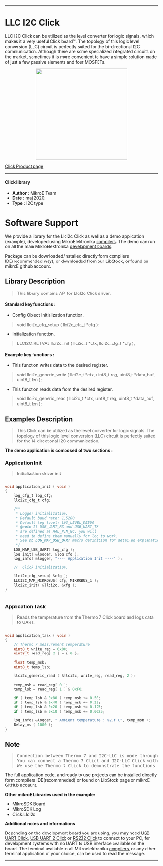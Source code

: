 
---
# LLC I2C Click

LLC I2C Click can be utilized as the level converter for logic signals, which makes it a very useful Click board™. The topology of this logic level conversion (LLC) circuit is perfectly suited for the bi-directional I2C communication. Although there are some specialized integrated circuits on the market, sometimes it is more convenient to have a simple solution made of just a few passive elements and four MOSFETs.

<p align="center">
  <img src="https://download.mikroe.com/images/click_for_ide/llci2c_click.png" height=300px>
</p>


[Click Product page](https://www.mikroe.com/llc-i2c-click)

---


#### Click library 

- **Author**        : MikroE Team
- **Date**          : maj 2020.
- **Type**          : I2C type


# Software Support

We provide a library for the LlcI2c Click 
as well as a demo application (example), developed using MikroElektronika 
[compilers](https://shop.mikroe.com/compilers). 
The demo can run on all the main MikroElektronika [development boards](https://shop.mikroe.com/development-boards).

Package can be downloaded/installed directly form compilers IDE(recommended way), or downloaded from our LibStock, or found on mikroE github account. 

## Library Description

> This library contains API for LlcI2c Click driver.

#### Standard key functions :

- Config Object Initialization function.
> void llci2c_cfg_setup ( llci2c_cfg_t *cfg ); 
 
- Initialization function.
> LLCI2C_RETVAL llci2c_init ( llci2c_t *ctx, llci2c_cfg_t *cfg );


#### Example key functions :

- This function writes data to the desired register.
> void llci2c_generic_write ( llci2c_t *ctx, uint8_t reg, uint8_t *data_buf, uint8_t len );
 
- This function reads data from the desired register.
> void llci2c_generic_read ( llci2c_t *ctx, uint8_t reg, uint8_t *data_buf, uint8_t len );


## Examples Description

> This Click can be utilized as the level converter for logic signals. The topology of this 
> logic level conversion (LLC) circuit is perfectly suited for the bi-directional I2C communication.

**The demo application is composed of two sections :**

### Application Init 

> Initialization driver init

```c

void application_init ( void )
{
    log_cfg_t log_cfg;
    llci2c_cfg_t cfg;

    /** 
     * Logger initialization.
     * Default baud rate: 115200
     * Default log level: LOG_LEVEL_DEBUG
     * @note If USB_UART_RX and USB_UART_TX 
     * are defined as HAL_PIN_NC, you will 
     * need to define them manually for log to work. 
     * See @b LOG_MAP_USB_UART macro definition for detailed explanation.
     */
    LOG_MAP_USB_UART( log_cfg );
    log_init( &logger, &log_cfg );
    log_info( &logger, "---- Application Init ----" );

    //  Click initialization.

    llci2c_cfg_setup( &cfg );
    LLCI2C_MAP_MIKROBUS( cfg, MIKROBUS_1 );
    llci2c_init( &llci2c, &cfg );
}
  
```

### Application Task

> Reads the temperature from the Thermo 7 Click board and logs data to UART.

```c

void application_task ( void )
{
    // Thermo 7 measurement Temperature
    uint8_t write_reg = 0x00;
    uint8_t read_reg[ 2 ] = { 0 };
    
    float temp_msb;
    uint8_t temp_lsb;

    llci2c_generic_read ( &llci2c, write_reg, read_reg, 2 );
    
    temp_msb = read_reg[ 0 ];
    temp_lsb = read_reg[ 1 ] & 0xF0;

    if ( temp_lsb & 0x80 ) temp_msb += 0.50;
    if ( temp_lsb & 0x40 ) temp_msb += 0.25;
    if ( temp_lsb & 0x20 ) temp_msb += 0.125;
    if ( temp_lsb & 0x10 ) temp_msb += 0.0625;

    log_info( &logger, " Ambient temperature : %2.f C", temp_msb );
    Delay_ms ( 1000 );
}

```

## Note

> <pre>
> Connection between Thermo 7 and I2C-LLC is made through I2C interface.
> You can connect a Thermo 7 Click and I2C-LLC Click with the wires to make connection between Click boards.
> We use the Thermo 7 Click to demonstrate the functions of the I2C-LLC Click.
> </pre> 

The full application code, and ready to use projects can be  installed directly form compilers IDE(recommneded) or found on LibStock page or mikroE GitHub accaunt.

**Other mikroE Libraries used in the example:** 

- MikroSDK.Board
- MikroSDK.Log
- Click.LlcI2c

**Additional notes and informations**

Depending on the development board you are using, you may need 
[USB UART Click](https://shop.mikroe.com/usb-uart-click), 
[USB UART 2 Click](https://shop.mikroe.com/usb-uart-2-click) or 
[RS232 Click](https://shop.mikroe.com/rs232-click) to connect to your PC, for 
development systems with no UART to USB interface available on the board. The 
terminal available in all Mikroelektronika 
[compilers](https://shop.mikroe.com/compilers), or any other terminal application 
of your choice, can be used to read the message.



---
